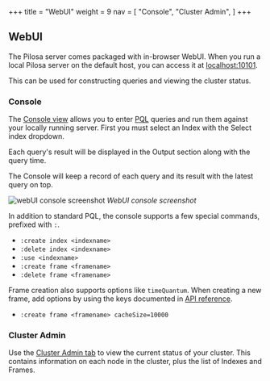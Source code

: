 +++
title = "WebUI"
weight = 9
nav = [
    "Console",
    "Cluster Admin",
]
+++

## WebUI

The Pilosa server comes packaged with in-browser WebUI. When you run a local Pilosa server on the default host, you can access it at [localhost:10101](http://localhost:10101).

This can be used for constructing queries and viewing the cluster status.

### Console

The [Console view](http://localhost:10101/#console) allows you to enter [PQL](../query-language/) queries and run them against your locally running server.  First you must select an Index with the Select index dropdown.

Each query's result will be displayed in the Output section along with the query time. 

The Console will keep a record of each query and its result with the latest query on top.

![webUI console screenshot](/img/docs/webui-console.png)
*WebUI console screenshot*

In addition to standard PQL, the console supports a few special commands, prefixed with `:`.

- `:create index <indexname>`
- `:delete index <indexname>`
- `:use <indexname>`
- `:create frame <framename>`
- `:delete frame <framename>`

Frame creation also supports options like `timeQuantum`. When creating a new frame, add options by using the keys documented in [API reference](../api-reference/#create-frame).

- `:create frame <framename> cacheSize=10000`


### Cluster Admin

Use the [Cluster Admin tab](http://localhost:10101/#admin) to view the current status of your cluster.  This contains information on each node in the cluster, plus the list of Indexes and Frames.
